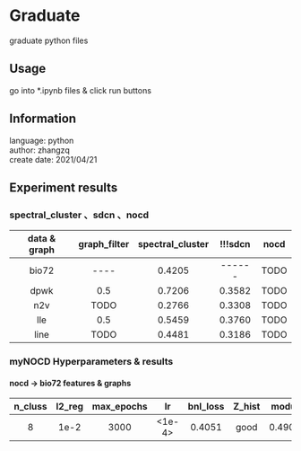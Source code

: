 # Graduate 
graduate python files

## Usage
go into *.ipynb files & click run buttons

## Information
language: 	python  
author:	 	zhangzq  
create date:	2021/04/21  

## Experiment results

### spectral_cluster 、sdcn 、nocd

| data & graph | graph_filter | spectral_cluster | !!!sdcn | nocd | 
| :----: | :----: | :----: | :----: | :----: |
| bio72 | ---- | 0.4205 | ------ | TODO | 
| dpwk  | 0.5  | 0.7206 | 0.3582 | TODO | 
| n2v   | TODO | 0.2766 | 0.3308 | TODO | 
| lle   | 0.5  | 0.5459 | 0.3760 | TODO | 
| line  | TODO | 0.4481 | 0.3186 | TODO | 


### myNOCD  Hyperparameters & results

#### nocd -> bio72 features & graphs
| n_cluss | l2_reg | max_epochs | lr | bnl_loss | Z_hist  | modul | cd_plot | hidden_sizes|  
| :----: | :----: | :----: | :----: | :----: | :----: | :----: | :----: | :----: |
| 8 | 1e-2 | 3000| <1e-4> | 0.4051 | good | 0.4903 | btfl | [512] fake |
